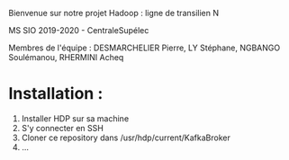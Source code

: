 Bienvenue sur notre projet Hadoop : ligne de transilien N

MS SIO 2019-2020 - CentraleSupélec

Membres de l'équipe : 
DESMARCHELIER Pierre,
LY Stéphane,
NGBANGO Soulémanou,
RHERMINI Acheq

# Installation : 

1) Installer HDP sur sa machine 
2) S'y connecter en SSH
3) Cloner ce repository dans /usr/hdp/current/KafkaBroker
4) ...
